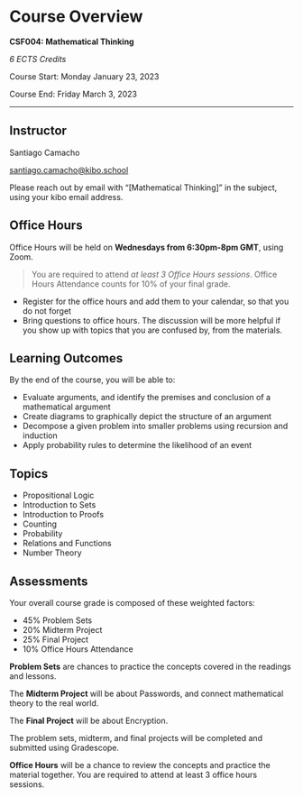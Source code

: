 # Course Overview

**CSF004: Mathematical Thinking**

_6 ECTS Credits_

Course Start: Monday January 23, 2023

Course End: Friday March 3, 2023

---

## Instructor

Santiago Camacho 

[santiago.camacho@kibo.school](mailto:santiago.camacho@kibo.school)

Please reach out by email with “[Mathematical Thinking]” in the subject, using your kibo email address.

## Office Hours

Office Hours will be held on **Wednesdays from 6:30pm-8pm GMT**, using Zoom.

> You are required to attend _at least 3 Office Hours sessions_. 
> Office Hours Attendance counts for 10% of your final grade. 

- Register for the office hours and add them to your calendar, so that you do
    not forget
- Bring questions to office hours. The discussion will be more helpful if you
    show up with topics that you are confused by, from the materials.

## Learning Outcomes

By the end of the course, you will be able to:
* Evaluate arguments, and identify the premises and conclusion of a mathematical argument 
* Create diagrams to graphically depict the structure of an argument 
* Decompose a given problem into smaller problems using recursion and induction
* Apply probability rules to determine the likelihood of an event

## Topics

-  Propositional Logic
-  Introduction to Sets
-  Introduction to Proofs
-  Counting
-  Probability
-  Relations and Functions
-  Number Theory

## Assessments

Your overall course grade is composed of these weighted factors:

* 45% 	Problem Sets
* 20%	  Midterm Project
* 25%	  Final Project
* 10% 	Office Hours Attendance

**Problem Sets**  are chances to practice the concepts covered in the readings 
and lessons. 

The **Midterm Project** will be about Passwords, and connect mathematical theory 
to the real world.

The **Final Project** will be about Encryption.

The problem sets, midterm, and final projects will be completed and submitted 
using Gradescope.

**Office Hours** will be a chance to review the concepts and practice the
material together. You are required to attend at least 3 office hours sessions.
